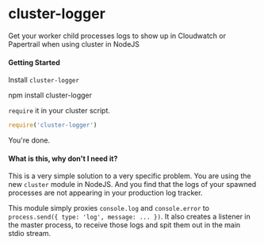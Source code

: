 # cluster-logger
Get your worker child processes logs to show up in Cloudwatch or Papertrail when using cluster in NodeJS

#### Getting Started

Install `cluster-logger`

  npm install cluster-logger

`require` it in your cluster script.

```js
require('cluster-logger')
```

You're done.

#### What is this, why don't I need it?

This is a very simple solution to a very specific problem.
You are using the new `cluster` module in NodeJS.  And you find that the logs of your spawned processes are not appearing in your
production log tracker.

This module simply proxies `console.log` and `console.error` to `process.send({ type: 'log', message: ... })`.
It also creates a listener in the master process, to receive those logs and spit them out in the main stdio stream.
